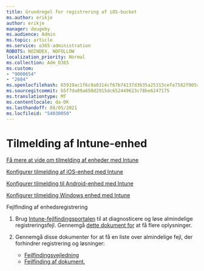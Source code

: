 ```yaml
---
title: Grundregel for registrering af iOS-bucket
ms.author: erikje
author: erikje
manager: dougeby
ms.audience: Admin
ms.topic: article
ms.service: o365-administration
ROBOTS: NOINDEX, NOFOLLOW
localization_priority: Normal
ms.collection: Adm_O365
ms.custom:
- "9000654"
- "2684"
ms.openlocfilehash: 65919ac1f6c9a0314cf67b74137d3635a25313cefe7582f905466e2e31387842
ms.sourcegitcommit: b5f7da89a650d2915dc652449623c78be6247175
ms.translationtype: MT
ms.contentlocale: da-DK
ms.lasthandoff: 08/05/2021
ms.locfileid: "54030050"
---
```

# <a name="intune-device-enrollment"></a>Tilmelding af Intune-enhed

[Få mere at vide om tilmelding af enheder med Intune](https://docs.microsoft.com/intune/enrollment/device-enrollment)

[Konfigurer tilmelding af iOS-enhed med Intune](https://docs.microsoft.com/intune/enrollment/ios-enroll)

[Konfigurer tilmelding til Android-enhed med Intune](https://docs.microsoft.com/intune/android-enroll)

[Konfigurer tilmelding Windows enhed med Intune](https://docs.microsoft.com/intune/windows-enroll)

Fejlfinding af enhedsregistrering

1. Brug [Intune-fejlfindingsportalen](https://devicemanagement.microsoft.com/#blade/Microsoft_Intune_DeviceSettings/TroubleshootBlade) til at diagnosticere og løse almindelige registreringsfejl. Gennemgå [dette dokument for](https://docs.microsoft.com/intune/help-desk-operators) at få flere oplysninger.

2. Gennemgå disse dokumenter for at få en liste over almindelige fejl, der forhindrer registrering og løsninger:
    - [Fejlfindingsvejledning](https://support.microsoft.com/help/4469913/troubleshooting-windows-device-enrollment-problems-in-microsoft-intune)
    - [Fejlfinding af dokument.](https://docs.microsoft.com/intune/troubleshoot-device-enrollment-in-intune)

